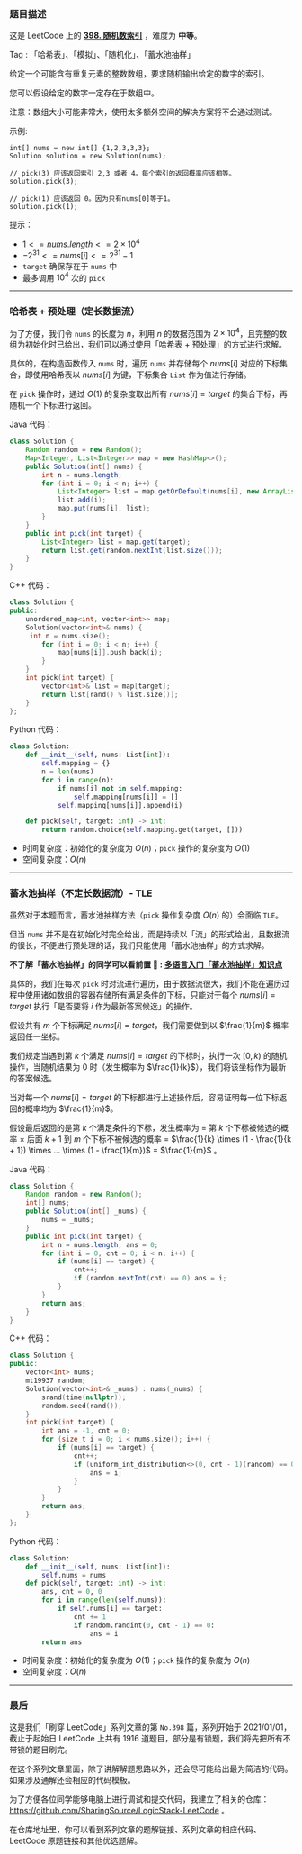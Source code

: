 ### 题目描述

这是 LeetCode 上的 **[398. 随机数索引](https://leetcode-cn.com/problems/random-pick-index/solution/by-ac_oier-zhml/)** ，难度为 **中等**。

Tag : 「哈希表」、「模拟」、「随机化」、「蓄水池抽样」



给定一个可能含有重复元素的整数数组，要求随机输出给定的数字的索引。 

您可以假设给定的数字一定存在于数组中。

注意：数组大小可能非常大，使用太多额外空间的解决方案将不会通过测试。

示例:
```
int[] nums = new int[] {1,2,3,3,3};
Solution solution = new Solution(nums);

// pick(3) 应该返回索引 2,3 或者 4。每个索引的返回概率应该相等。
solution.pick(3);

// pick(1) 应该返回 0。因为只有nums[0]等于1。
solution.pick(1);
```

提示：
* $1 <= nums.length <= 2 \times 10^4$
* $-2^{31} <= nums[i] <= 2^{31} - 1$
* `target` 确保存在于 `nums` 中
* 最多调用 $10^4$ 次的 `pick`

---

### 哈希表 + 预处理（定长数据流）

为了方便，我们令 `nums` 的长度为 $n$，利用 $n$ 的数据范围为 $2 \times 10^4$，且完整的数组为初始化时已给出，我们可以通过使用「哈希表 + 预处理」的方式进行求解。

具体的，在构造函数传入 `nums` 时，遍历 `nums` 并存储每个 $nums[i]$ 对应的下标集合，即使用哈希表以 $nums[i]$ 为键，下标集合 `List` 作为值进行存储。

在 `pick` 操作时，通过 $O(1)$ 的复杂度取出所有 $nums[i] = target$ 的集合下标，再随机一个下标进行返回。

Java 代码：
```Java
class Solution {
    Random random = new Random();
    Map<Integer, List<Integer>> map = new HashMap<>();
    public Solution(int[] nums) {
        int n = nums.length;
        for (int i = 0; i < n; i++) {
            List<Integer> list = map.getOrDefault(nums[i], new ArrayList<>());
            list.add(i);
            map.put(nums[i], list);
        }
    }
    public int pick(int target) {
        List<Integer> list = map.get(target);
        return list.get(random.nextInt(list.size()));
    }
}
```
C++ 代码：
```C++
class Solution {
public:
    unordered_map<int, vector<int>> map;
    Solution(vector<int>& nums) {
     int n = nums.size();
        for (int i = 0; i < n; i++) {
            map[nums[i]].push_back(i);
        }
    }
    int pick(int target) {
        vector<int>& list = map[target];
        return list[rand() % list.size()];
    }
};
```
Python 代码：
```Python
class Solution:
    def __init__(self, nums: List[int]):
        self.mapping = {}
        n = len(nums)
        for i in range(n):
            if nums[i] not in self.mapping:
                self.mapping[nums[i]] = []
            self.mapping[nums[i]].append(i)

    def pick(self, target: int) -> int:
        return random.choice(self.mapping.get(target, []))
```
* 时间复杂度：初始化的复杂度为 $O(n)$；`pick` 操作的复杂度为 $O(1)$
* 空间复杂度：$O(n)$

---

### 蓄水池抽样（不定长数据流）- TLE

虽然对于本题而言，蓄水池抽样方法（`pick` 操作复杂度 $O(n)$ 的）会面临 `TLE`。

但当 `nums` 并不是在初始化时完全给出，而是持续以「流」的形式给出，且数据流的很长，不便进行预处理的话，我们只能使用「蓄水池抽样」的方式求解。

**不了解「蓄水池抽样」的同学可以看前置 🧀 : [多语言入门「蓄水池抽样」知识点](https://mp.weixin.qq.com/s?__biz=MzU4NDE3MTEyMA==&mid=2247490892&idx=1&sn=c1fe373edc88142cbabd383ef3c0669b)**

具体的，我们在每次 `pick` 时对流进行遍历，由于数据流很大，我们不能在遍历过程中使用诸如数组的容器存储所有满足条件的下标，只能对于每个 $nums[i] = target$ 执行「是否要将 $i$ 作为最新答案候选」的操作。

假设共有 $m$ 个下标满足 $nums[i] = target$，我们需要做到以 $\frac{1}{m}$ 概率返回任一坐标。

我们规定当遇到第 $k$ 个满足 $nums[i] = target$ 的下标时，执行一次 $[0, k)$ 的随机操作，当随机结果为 $0$ 时（发生概率为 $\frac{1}{k}$），我们将该坐标作为最新的答案候选。

当对每一个 $nums[i] = target$ 的下标都进行上述操作后，容易证明每一位下标返回的概率均为 $\frac{1}{m}$。

假设最后返回的是第 $k$ 个满足条件的下标，发生概率为 = 第 $k$ 个下标被候选的概率 $\times$ 后面 $k + 1$ 到 $m$ 个下标不被候选的概率 = $\frac{1}{k} \times (1 - \frac{1}{k + 1}) \times ... \times (1 - \frac{1}{m})$ = $\frac{1}{m}$ 。

Java 代码：
```Java
class Solution {
    Random random = new Random();
    int[] nums;
    public Solution(int[] _nums) {
        nums = _nums;
    }
    public int pick(int target) {
        int n = nums.length, ans = 0;
        for (int i = 0, cnt = 0; i < n; i++) {
            if (nums[i] == target) {
                cnt++;
                if (random.nextInt(cnt) == 0) ans = i;
            }
        }
        return ans;
    }
}
```
C++ 代码：
```C++
class Solution {
public:
    vector<int> nums;
    mt19937 random;
    Solution(vector<int>& _nums) : nums(_nums) {
        srand(time(nullptr));
        random.seed(rand());
    }
    int pick(int target) {
        int ans = -1, cnt = 0;
        for (size_t i = 0; i < nums.size(); i++) {
            if (nums[i] == target) {
                cnt++;
                if (uniform_int_distribution<>(0, cnt - 1)(random) == 0) {
                    ans = i;
                }
            }
        }
        return ans;
    }
};
```
Python 代码：
```Python
class Solution:
    def __init__(self, nums: List[int]):
        self.nums = nums
    def pick(self, target: int) -> int:
        ans, cnt = 0, 0
        for i in range(len(self.nums)):
            if self.nums[i] == target:
                cnt += 1
                if random.randint(0, cnt - 1) == 0:
                    ans = i
        return ans
```
* 时间复杂度：初始化的复杂度为 $O(1)$；`pick` 操作的复杂度为 $O(n)$
* 空间复杂度：$O(n)$

---

### 最后

这是我们「刷穿 LeetCode」系列文章的第 `No.398` 篇，系列开始于 2021/01/01，截止于起始日 LeetCode 上共有 1916 道题目，部分是有锁题，我们将先把所有不带锁的题目刷完。

在这个系列文章里面，除了讲解解题思路以外，还会尽可能给出最为简洁的代码。如果涉及通解还会相应的代码模板。

为了方便各位同学能够电脑上进行调试和提交代码，我建立了相关的仓库：https://github.com/SharingSource/LogicStack-LeetCode 。

在仓库地址里，你可以看到系列文章的题解链接、系列文章的相应代码、LeetCode 原题链接和其他优选题解。


